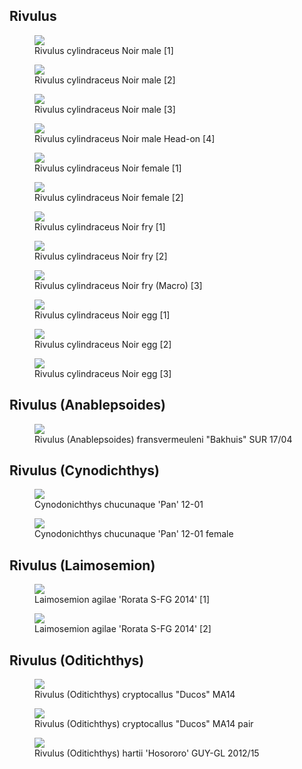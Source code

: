 ## Rivulus

<figure>
  <img src="https://thekillifish.net/index_ATTACHMENTS/20250923-cylindraceus_male_8236_OK.jpg" />
  <figcaption>Rivulus cylindraceus Noir male [1]</figcaption>
</figure>

<figure>
  <img src="https://thekillifish.net/index_ATTACHMENTS/DSC_0795_cylindraceus_LR.jpg" />
  <figcaption>Rivulus cylindraceus Noir male [2]</figcaption>
</figure>

<figure>
  <img src="https://thekillifish.net/index_ATTACHMENTS/20221204-DSC_8189-Enhanced-NR.jpg" />
  <figcaption>Rivulus cylindraceus Noir male [3] </figcaption>
</figure>

<figure>
  <img src="https://thekillifish.net/index_ATTACHMENTS/Riv_cylindraceus_headon.jpeg" />
  <figcaption>Rivulus cylindraceus Noir male Head-on [4] </figcaption>
</figure>


<figure>
  <img src="https://thekillifish.net/index_ATTACHMENTS/20250923-cylindraceus_female_8196_GOOD.jpg" />
  <figcaption>Rivulus cylindraceus Noir female [1]</figcaption>
</figure>

<figure>
  <img src="https://thekillifish.net/index_ATTACHMENTS/DSC_0876_cylindraceus_female_LR.jpg" />
  <figcaption>Rivulus cylindraceus Noir female [2]</figcaption>
</figure>

<figure>
  <img src="https://thekillifish.net/index_ATTACHMENTS/riv_cylindraceus_fry.jpeg" />
  <figcaption>Rivulus cylindraceus Noir fry [1]</figcaption>
</figure>

<figure>
  <img src="https://thekillifish.net/index_ATTACHMENTS/riv_cylindraceus_fry2.jpeg" />
  <figcaption>Rivulus cylindraceus Noir fry [2]</figcaption>
</figure>

<figure>
  <img src="https://thekillifish.net/index_ATTACHMENTS/20250516-R_cylindraceus_macro_16_BEST.jpg" />
  <figcaption>Rivulus cylindraceus Noir fry (Macro) [3]</figcaption>
</figure>

<figure>
  <img src="https://thekillifish.net/index_ATTACHMENTS/20250517-R_cylindraceus_egg_031.jpg" />
  <figcaption>Rivulus cylindraceus Noir egg [1]</figcaption>
</figure>

<figure>
  <img src="https://thekillifish.net/index_ATTACHMENTS/20250517-R_cylindraceus_egg_032.jpg" />
  <figcaption>Rivulus cylindraceus Noir egg [2]</figcaption>
</figure>

<figure>
  <img src="https://thekillifish.net/index_ATTACHMENTS/20250517-R_cylindraceus_egg_033.jpg" />
  <figcaption>Rivulus cylindraceus Noir egg [3]</figcaption>
</figure>

## Rivulus (Anablepsoides)

<figure>
  <img src="https://thekillifish.net/index_ATTACHMENTS/DSC_0942_fransvermuelini_LR.jpg" />
  <figcaption>Rivulus (Anablepsoides) fransvermeuleni "Bakhuis" SUR 17/04</figcaption>
</figure>

## Rivulus (Cynodichthys)

<figure>
  <img src="https://thekillifish.net/index_ATTACHMENTS/20211008-chucanaque_Male_DSC_6229.jpg" />
  <figcaption>Cynodonichthys chucunaque 'Pan' 12-01</figcaption>
</figure>

<figure>
  <img src="https://thekillifish.net/index_ATTACHMENTS/20211008_chucanaque-DSC_6150.jpg" />
  <figcaption>Cynodonichthys chucunaque 'Pan' 12-01 female</figcaption>
</figure>

## Rivulus (Laimosemion)

<figure>
  <img src="https://thekillifish.net/index_ATTACHMENTS/20210302-DSC_5007-Laimosemion_agilae_Enhanced-NR.jpg" />
  <figcaption>Laimosemion agilae 'Rorata S-FG 2014' [1]</figcaption>
</figure>

<figure>
  <img src="https://thekillifish.net/index_ATTACHMENTS/20210302-Laimosemion_agilae_Rorata_DSC_4850-Enhanced-NR.jpg" />
  <figcaption>Laimosemion agilae 'Rorata S-FG 2014' [2]</figcaption>
</figure>

## Rivulus (Oditichthys)

<figure>
  <img src="https://thekillifish.net/index_ATTACHMENTS/20250119-cryptocallus_male_5131.jpg" />
  <figcaption>Rivulus (Oditichthys) cryptocallus "Ducos" MA14</figcaption>
</figure>

<figure>
  <img src="https://thekillifish.net/index_ATTACHMENTS/20250119-cryptocallus_pair_5134.jpg" />
  <figcaption>Rivulus (Oditichthys) cryptocallus "Ducos" MA14 pair</figcaption>
</figure>

<figure>
  <img src="https://thekillifish.net/index_ATTACHMENTS/20190605-hartii_male_DSC_1236-Enhanced-NR.jpg" />
  <figcaption>Rivulus (Oditichthys) hartii 'Hosororo' GUY-GL 2012/15</figcaption>
</figure>
